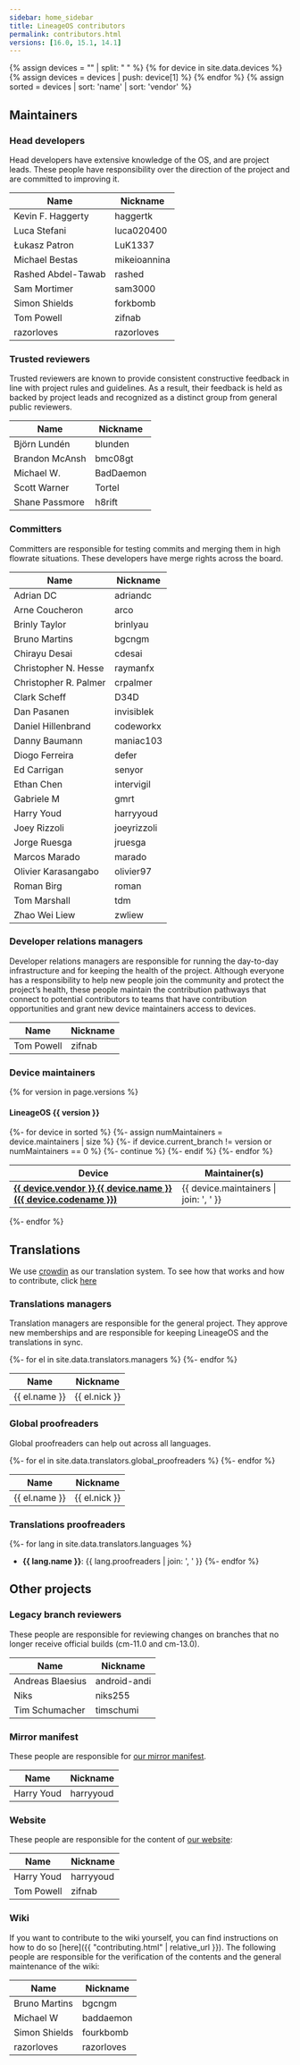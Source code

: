 ```yaml
---
sidebar: home_sidebar
title: LineageOS contributors
permalink: contributors.html
versions: [16.0, 15.1, 14.1]
---
```


{% assign devices = "" | split: " " %}
{% for device in site.data.devices %}
{% assign devices = devices | push: device[1] %}
{% endfor %}
{% assign sorted = devices | sort: 'name' | sort: 'vendor' %}

## Maintainers

### Head developers

Head developers have extensive knowledge of the OS, and are project leads. These people have responsibility over the direction of
the project and are committed to improving it.

| Name | Nickname |
|------|----------|
| Kevin F. Haggerty | haggertk |
| Luca Stefani | luca020400 |
| Łukasz Patron | LuK1337 |
| Michael Bestas | mikeioannina |
| Rashed Abdel-Tawab | rashed |
| Sam Mortimer | sam3000 |
| Simon Shields | forkbomb |
| Tom Powell | zifnab |
| razorloves | razorloves |

### Trusted reviewers

Trusted reviewers are known to provide consistent constructive feedback in line with project rules and guidelines. As a result, 
their feedback is held as backed by project leads and recognized as a distinct group from general public reviewers.

| Name | Nickname |
|------|----------|
| Björn Lundén | blunden |
| Brandon McAnsh | bmc08gt |
| Michael W. | BadDaemon |
| Scott Warner | Tortel |
| Shane Passmore | h8rift |

### Committers

Committers are responsible for testing commits and merging them in high flowrate situations. These developers have merge rights across the board.

| Name | Nickname |
|------|----------|
| Adrian DC | adriandc |
| Arne Coucheron | arco |
| Brinly Taylor | brinlyau |
| Bruno Martins | bgcngm |
| Chirayu Desai | cdesai |
| Christopher N. Hesse | raymanfx |
| Christopher R. Palmer | crpalmer |
| Clark Scheff | D34D |
| Dan Pasanen | invisiblek |
| Daniel Hillenbrand | codeworkx |
| Danny Baumann | maniac103 |
| Diogo Ferreira | defer |
| Ed Carrigan | senyor |
| Ethan Chen | intervigil |
| Gabriele M | gmrt |
| Harry Youd | harryyoud |
| Joey Rizzoli | joeyrizzoli |
| Jorge Ruesga | jruesga |
| Marcos Marado | marado |
| Olivier Karasangabo | olivier97 |
| Roman Birg | roman |
| Tom Marshall | tdm |
| Zhao Wei Liew | zwliew |

### Developer relations managers

Developer relations managers are responsible for running the day-to-day infrastructure and for keeping the health of the project.
Although everyone has a responsibility to help new people join the community and protect the project’s health, these people maintain the contribution
pathways that connect to potential contributors to teams that have contribution opportunities and grant new device maintainers access to devices.

| Name | Nickname |
|------|----------|
| Tom Powell | zifnab |

### Device maintainers

{% for version in page.versions %}

#### LineageOS {{ version }}

<table>
<thead>
<tr><th>Device</th><th>Maintainer(s)</th></tr>
</thead>
<tbody>
{%- for device in sorted %}
{%- assign numMaintainers = device.maintainers | size %}
{%- if device.current_branch != version or numMaintainers == 0 %}
{%- continue %}
{%- endif %}
<tr><td><b><a href="{{ "/devices/" | append: device.codename | relative_url }}">{{ device.vendor }} {{ device.name }} ({{ device.codename }})</a></b></td><td>{{ device.maintainers | join: ', ' }}</td></tr>
{%- endfor %}
</tbody>
</table>
{%- endfor %}

## Translations

We use [crowdin](https://crowdin.com/profile/LineageOS) as our translation system. To see how that works and how to contribute, click [here](/translate-howto.html)

### Translations managers

Translation managers are responsible for the general project. They approve new memberships and are responsible for keeping LineageOS and the translations in sync.

<table>
<thead>
<tr><th>Name</th><th>Nickname</th></tr>
</thead>
<tbody>
{%- for el in site.data.translators.managers %}
<tr><td>{{ el.name }}</td><td>{{ el.nick }}</td></tr>
{%- endfor %}
</tbody>
</table>

### Global proofreaders

Global proofreaders can help out across all languages.

<table>
<thead>
<tr><th>Name</th><th>Nickname</th></tr>
</thead>
<tbody>
{%- for el in site.data.translators.global_proofreaders %}
<tr><td>{{ el.name }}</td><td>{{ el.nick }}</td></tr>
{%- endfor %}
</tbody>
</table>

### Translations proofreaders

{%- for lang in site.data.translators.languages %}
* __{{ lang.name }}__: {{ lang.proofreaders | join: ', ' }}
{%- endfor %}

## Other projects

### Legacy branch reviewers

These people are responsible for reviewing changes on branches that no longer receive official builds (cm-11.0 and cm-13.0).

| Name | Nickname |
|------|----------|
| Andreas Blaesius | android-andi |
| Niks | niks255 |
| Tim Schumacher | timschumi |

### Mirror manifest

These people are responsible for [our mirror manifest](https://www.github.com/LineageOS/mirror).

| Name | Nickname |
|------|----------|
| Harry Youd | harryyoud |

### Website

These people are responsible for the content of [our website](https://www.lineageos.org/):

| Name | Nickname |
|------|----------|
| Harry Youd | harryyoud |
| Tom Powell | zifnab |

### Wiki

If you want to contribute to the wiki yourself, you can find instructions on how to do so [here]({{ "contributing.html" | relative_url }}).
The following people are responsible for the verification of the contents and the general maintenance of the wiki:

| Name | Nickname |
|------|----------|
| Bruno Martins | bgcngm |
| Michael W | baddaemon |
| Simon Shields | fourkbomb |
| razorloves | razorloves |
